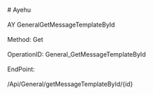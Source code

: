<br>#     Ayehu</br>
<br>AY GeneralGetMessageTemplateById</br>
<br>Method: Get</br>
<br>OperationID: General_GetMessageTemplateById</br>
<br>EndPoint:</br>
<br>/Api/General/getMessageTemplateById/{id}</br>
